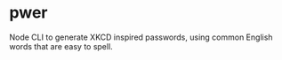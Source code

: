 # pwer
Node CLI to generate XKCD inspired passwords, using common English words that are easy to spell.
